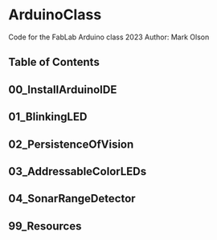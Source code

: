 # ArduinoClass
Code for the FabLab Arduino class 2023
Author: Mark Olson

## Table of Contents
## 00_InstallArduinoIDE
## 01_BlinkingLED
## 02_PersistenceOfVision
## 03_AddressableColorLEDs
## 04_SonarRangeDetector
## 99_Resources

